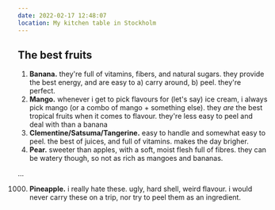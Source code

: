 ```yaml
---
date: 2022-02-17 12:48:07
location: My kitchen table in Stockholm
---
```


## The best fruits

1. **Banana.** they're full of vitamins, fibers, and natural sugars. they provide the best energy,
   and are easy to a) carry around, b) peel. they're perfect.
2. **Mango.** whenever i get to pick flavours for (let's say) ice cream, i always pick mango (or a
   combo of mango + something else). they _are_ the best tropical fruits when it comes to flavour.
   they're less easy to peel and deal with than a banana
3. **Clementine/Satsuma/Tangerine.** easy to handle and somewhat easy to peel. the best of juices,
   and full of vitamins. makes the day brigher.
4. **Pear.** sweeter than apples, with a soft, moist flesh full of fibres. they can be watery
   though, so not as rich as mangoes and bananas.

…

1000. **Pineapple.** i really hate these. ugly, hard shell, weird flavour. i would never carry these
      on a trip, nor try to peel them as an ingredient.
